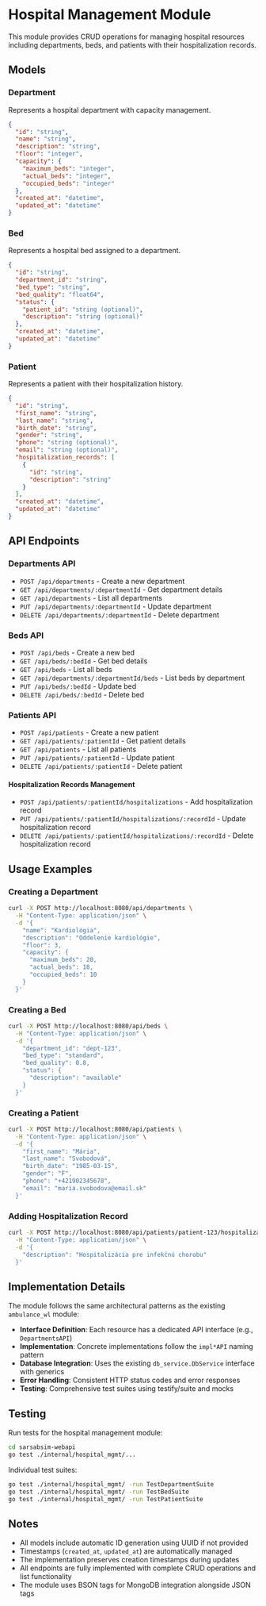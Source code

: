 # Hospital Management Module

This module provides CRUD operations for managing hospital resources including departments, beds, and patients with their hospitalization records.

## Models

### Department
Represents a hospital department with capacity management.

```json
{
  "id": "string",
  "name": "string",
  "description": "string", 
  "floor": "integer",
  "capacity": {
    "maximum_beds": "integer",
    "actual_beds": "integer", 
    "occupied_beds": "integer"
  },
  "created_at": "datetime",
  "updated_at": "datetime"
}
```

### Bed
Represents a hospital bed assigned to a department.

```json
{
  "id": "string",
  "department_id": "string",
  "bed_type": "string",
  "bed_quality": "float64",
  "status": {
    "patient_id": "string (optional)",
    "description": "string (optional)"
  },
  "created_at": "datetime",
  "updated_at": "datetime"
}
```

### Patient
Represents a patient with their hospitalization history.

```json
{
  "id": "string",
  "first_name": "string",
  "last_name": "string", 
  "birth_date": "string",
  "gender": "string",
  "phone": "string (optional)",
  "email": "string (optional)",
  "hospitalization_records": [
    {
      "id": "string",
      "description": "string"
    }
  ],
  "created_at": "datetime",
  "updated_at": "datetime"
}
```

## API Endpoints

### Departments API
- `POST /api/departments` - Create a new department
- `GET /api/departments/:departmentId` - Get department details
- `GET /api/departments` - List all departments
- `PUT /api/departments/:departmentId` - Update department
- `DELETE /api/departments/:departmentId` - Delete department

### Beds API
- `POST /api/beds` - Create a new bed
- `GET /api/beds/:bedId` - Get bed details
- `GET /api/beds` - List all beds
- `GET /api/departments/:departmentId/beds` - List beds by department
- `PUT /api/beds/:bedId` - Update bed
- `DELETE /api/beds/:bedId` - Delete bed

### Patients API
- `POST /api/patients` - Create a new patient
- `GET /api/patients/:patientId` - Get patient details
- `GET /api/patients` - List all patients
- `PUT /api/patients/:patientId` - Update patient
- `DELETE /api/patients/:patientId` - Delete patient

#### Hospitalization Records Management
- `POST /api/patients/:patientId/hospitalizations` - Add hospitalization record
- `PUT /api/patients/:patientId/hospitalizations/:recordId` - Update hospitalization record
- `DELETE /api/patients/:patientId/hospitalizations/:recordId` - Delete hospitalization record

## Usage Examples

### Creating a Department
```bash
curl -X POST http://localhost:8080/api/departments \
  -H "Content-Type: application/json" \
  -d '{
    "name": "Kardiológia",
    "description": "Oddelenie kardiológie", 
    "floor": 3,
    "capacity": {
      "maximum_beds": 20,
      "actual_beds": 18,
      "occupied_beds": 10
    }
  }'
```

### Creating a Bed
```bash
curl -X POST http://localhost:8080/api/beds \
  -H "Content-Type: application/json" \
  -d '{
    "department_id": "dept-123",
    "bed_type": "standard",
    "bed_quality": 0.8,
    "status": {
      "description": "available"
    }
  }'
```

### Creating a Patient
```bash
curl -X POST http://localhost:8080/api/patients \
  -H "Content-Type: application/json" \
  -d '{
    "first_name": "Mária",
    "last_name": "Svobodová",
    "birth_date": "1985-03-15",
    "gender": "F",
    "phone": "+421902345678",
    "email": "maria.svobodova@email.sk"
  }'
```

### Adding Hospitalization Record
```bash
curl -X POST http://localhost:8080/api/patients/patient-123/hospitalizations \
  -H "Content-Type: application/json" \
  -d '{
    "description": "Hospitalizácia pre infekčnú chorobu"
  }'
```

## Implementation Details

The module follows the same architectural patterns as the existing `ambulance_wl` module:

- **Interface Definition**: Each resource has a dedicated API interface (e.g., `DepartmentsAPI`)
- **Implementation**: Concrete implementations follow the `impl*API` naming pattern
- **Database Integration**: Uses the existing `db_service.DbService` interface with generics
- **Error Handling**: Consistent HTTP status codes and error responses
- **Testing**: Comprehensive test suites using testify/suite and mocks

## Testing

Run tests for the hospital management module:

```bash
cd sarsabsim-webapi
go test ./internal/hospital_mgmt/...
```

Individual test suites:
```bash
go test ./internal/hospital_mgmt/ -run TestDepartmentSuite
go test ./internal/hospital_mgmt/ -run TestBedSuite  
go test ./internal/hospital_mgmt/ -run TestPatientSuite
```

## Notes

- All models include automatic ID generation using UUID if not provided
- Timestamps (`created_at`, `updated_at`) are automatically managed
- The implementation preserves creation timestamps during updates
- All endpoints are fully implemented with complete CRUD operations and list functionality
- The module uses BSON tags for MongoDB integration alongside JSON tags 